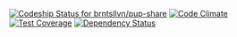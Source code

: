 [![Codeship Status for brntsllvn/pup-share](https://codeship.com/projects/ef8b0e40-e257-0132-1e88-4ea0dd54b93d/status?branch=master)](https://codeship.com/projects/81443) [![Code Climate](https://codeclimate.com/github/brntsllvn/pup-share/badges/gpa.svg)](https://codeclimate.com/github/brntsllvn/pup-share) [![Test Coverage](https://codeclimate.com/github/brntsllvn/pup-share/badges/coverage.svg)](https://codeclimate.com/github/brntsllvn/pup-share/coverage) [![Dependency Status](https://gemnasium.com/brntsllvn/pup-share.svg)](https://gemnasium.com/brntsllvn/pup-share)
